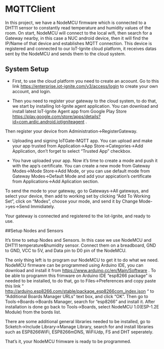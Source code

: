 # MQTTClient

In this project, we have a NodeMCU firmware which is connected to a DHT11 sensor to constantly read temperature and humidity values of the room. On start, NodeMCU will connect to the local wifi, then search for a Gateway nearby, in this case a NUC android device, then it will find the IP/Name of that device and establishes MQTT connection. This device is registered and connected to our IoT-Ignite cloud platform, it receives datas sent by the NodeMCU and sends them to the cloud system.

## System Setup

* First,  to use the cloud platform you need to create an acoount. Go to this link https://enterprise.iot-ignite.com/v3/access/login to create your own account, and login.

* Then you need to register your gateway to the cloud system, to do that, we start by installing Iot-Ignite agent application. You can download and install latest IoT-Ignite Agent app from Google Play Store https://play.google.com/store/apps/details?id=com.ardic.android.iotigniteagent .

Then register your device from Administration->RegisterGateway.

*	Uploading and signing IoTGate-MQTT app. You can upload and make your app trusted from Application->App Store->Categories->Add Application, don’t forget to select “Trusted App” checkbox.

* You have uploaded your app. Now it’s time to create a mode and push it with the app’s certificate. You can create a new mode from Gateway Modes->Mode Store->Add Mode, or you can use default mode from Gateway Modes->Default Mode and add your appication’s certificate from Applications->Add Aplication section.

To send the mode to your gateway, go to Gateways->All gateways, and select your device, then add to working set by clicking “Add To Working Set”, click on “Modes”, choose your mode, and send it by Change Mode->yes->Send Immidiately.

Your gateway is connected and registered to the Iot-Ignite, and ready to use.

##Setup Nodes and Sensors

It’s time to setup Nodes and Sensors. In this case we use NodeMCU and DHT11 temperature&humidity sensor. Connect them on a breadboard, GND to GND, VCC to 5V, and Data pin to D0 pin of the NodeMCU.

The only thing left is to program our NodeMCU to get it to do what we need. NodeMCU firmware can be programmed using Arduino IDE, you can download and install it from https://www.arduino.cc/en/Main/Software . To be able to programm this frimware on Arduino IDE “esp8266 package” is needed to be installed, to do that, go to Files->Preferences and copy paste this link “ http://arduino.esp8266.com/stable/package_esp8266com_index.json “ to “Additional Boards Manager URLs” text box, and click “OK”. Then go to Tools->Boards->Boards Manager, search for “esp8266” and install it. After installation is done go back to Tools->Boards, select NodeMCU 1.0(ESP-1.2E Module) from the bords list.

There are some additional general libraries needed to be installed, go to Scketch->Include Library->Manage Library, search for and install libraries such as ESP8266WiFi, ESP8266mDNS, WiFiUdp, FS and DHT seperately.

That’s it, your NodeMCU frimware is ready to be programmed. 

